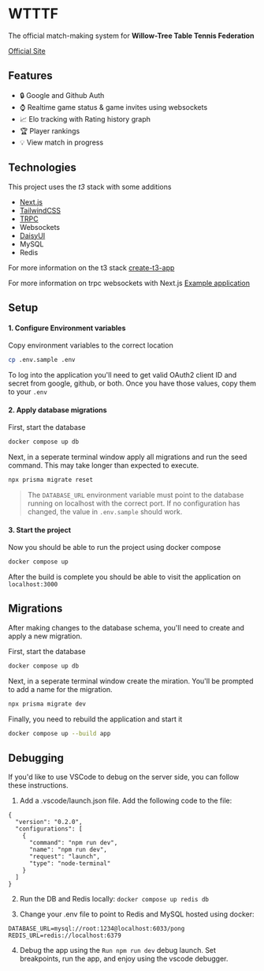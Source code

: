 # WTTTF

The official match-making system for **Willow-Tree Table Tennis Federation**

[Official Site](#https://pong.kylemerfy.com)

## Features

- :lock: Google and Github Auth
- :watch: Realtime game status & game invites using websockets
- :chart_with_upwards_trend: Elo tracking with Rating history graph
- :trophy: Player rankings
- :bulb: View match in progress

## Technologies

This project uses the _t3_ stack with some additions

- [Next.js](#https://nextjs.org/)
- [TailwindCSS](#https://tailwindcss.com/)
- [TRPC](#https://trpc.io/)
- Websockets
- [DaisyUI](#https://daisyui.com/)
- MySQL
- Redis

For more information on the t3 stack [create-t3-app](#https://github.com/t3-oss/create-t3-app)

For more information on trpc websockets with Next.js [Example application](#https://github.com/trpc/examples-next-prisma-starter-websockets)

## Setup

#### 1. Configure Environment variables

Copy environment variables to the correct location

```bash
cp .env.sample .env
```

To log into the application you'll need to get valid OAuth2 client ID and secret from google, github, or both. Once you have those values, copy them to your `.env`

#### 2. Apply database migrations

First, start the database

```bash
docker compose up db
```

Next, in a seperate terminal window apply all migrations and run the seed command. This may take longer than expected to execute.

```bash
npx prisma migrate reset
```

> The `DATABASE_URL` environment variable must point to the database running on localhost with the correct port. If no configuration has changed, the value in `.env.sample` should work.

#### 3. Start the project

Now you should be able to run the project using docker compose

```bash
docker compose up
```

After the build is complete you should be able to visit the application on `localhost:3000`

## Migrations

After making changes to the database schema, you'll need to create and apply a new migration.

First, start the database

```bash
docker compose up db
```

Next, in a seperate terminal window create the miration. You'll be prompted to add a name for the migration.

```bash
npx prisma migrate dev
```

Finally, you need to rebuild the application and start it

```bash
docker compose up --build app
```

## Debugging

If you'd like to use VSCode to debug on the server side, you can follow these instructions.

1. Add a .vscode/launch.json file. Add the following code to the file:

```
{
  "version": "0.2.0",
  "configurations": [
    {
      "command": "npm run dev",
      "name": "npm run dev",
      "request": "launch",
      "type": "node-terminal"
    }
  ]
}
```

2. Run the DB and Redis locally: `docker compose up redis db`

3. Change your .env file to point to Redis and MySQL hosted using docker:

```
DATABASE_URL=mysql://root:1234@localhost:6033/pong
REDIS_URL=redis://localhost:6379
```

4. Debug the app using the `Run npm run dev` debug launch. Set breakpoints, run the app, and enjoy using the vscode debugger.
